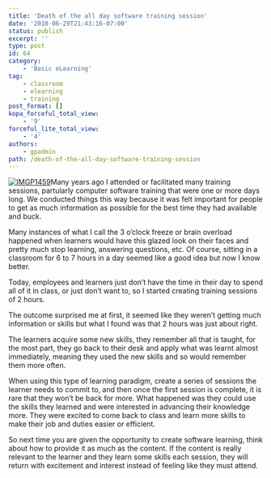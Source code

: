```yaml
---
title: 'Death of the all day software training session'
date: '2010-06-29T21:43:16-07:00'
status: publish
excerpt: ''
type: post
id: 64
category:
    - 'Basic eLearning'
tag:
    - classroom
    - elearning
    - training
post_format: []
kopa_forceful_total_view:
    - '9'
forceful_lite_total_view:
    - '4'
authors:
    - gpadmin
path: /death-of-the-all-day-software-training-session
---
```

[![](http://www.netlearningspace.com/bksi_new/wp-content/uploads/2010/06/IMGP1459-150x150.jpg "IMGP1459")](http://www.netlearningspace.com/bksi_new/wp-content/uploads/2010/06/IMGP1459.jpg)Many years ago I attended or facilitated many training sessions, partularly computer software training that were one or more days long. We conducted things this way because it was felt important for people to get as much information as possible for the best time they had available and buck.

Many instances of what I call the 3 o’clock freeze or brain overload happened when learners would have this glazed look on their faces and pretty much stop learning, answering questions, etc. Of course, sitting in a classroom for 6 to 7 hours in a day seemed like a good idea but now I know better.

Today, employees and learners just don’t have the time in their day to spend all of it in class, or just don’t want to, so I started creating training sessions of 2 hours.

The outcome surprised me at first, it seemed like they weren’t getting much information or skills but what I found was that 2 hours was just about right.

The learners acquire some new skills, they remember all that is taught, for the most part, they go back to their desk and apply what was learnt almost immediately, meaning they used the new skills and so would remember them more often.

When using this type of learning paradigm, create a series of sessions the learner needs to commit to, and then once the first session is complete, it is rare that they won’t be back for more. What happened was they could use the skills they learned and were interested in advancing their knowledge more. They were excited to come back to class and learn more skills to make their job and duties easier or efficient.

So next time you are given the opportunity to create software learning, think about how to provide it as much as the content. If the content is really relevant to the learner and they learn some skills each session, they will return with excitement and interest instead of feeling like they must attend.